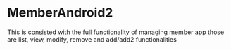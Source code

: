 # MemberAndroid2
This is consisted with the full functionality of managing member app those are list, view, modify, remove and add/add2 functionalities
